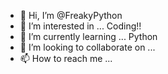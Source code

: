 - 👋 Hi, I’m @FreakyPython
- 👀 I’m interested in ... Coding!! 
- 🌱 I’m currently learning ... Python
- 💞️ I’m looking to collaborate on ...
- 📫 How to reach me ...

<!---
FreakyPython/FreakyPython is a ✨ special ✨ repository because its `README.md` (this file) appears on your GitHub profile.
You can click the Preview link to take a look at your changes.
--->
